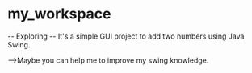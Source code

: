 # my_workspace
-- Exploring --
It's a simple GUI project to add two numbers using Java Swing.


-->Maybe you can help me to improve my swing knowledge.
